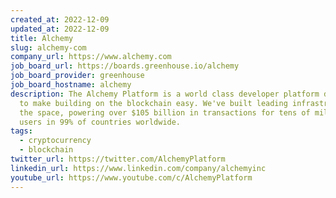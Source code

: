 ```yaml
---
created_at: 2022-12-09
updated_at: 2022-12-09
title: Alchemy
slug: alchemy-com
company_url: https://www.alchemy.com
job_board_url: https://boards.greenhouse.io/alchemy
job_board_provider: greenhouse
job_board_hostname: alchemy
description: The Alchemy Platform is a world class developer platform designed
  to make building on the blockchain easy. We've built leading infrastructure in
  the space, powering over $105 billion in transactions for tens of millions of
  users in 99% of countries worldwide.
tags:
  - cryptocurrency
  - blockchain
twitter_url: https://twitter.com/AlchemyPlatform
linkedin_url: https://www.linkedin.com/company/alchemyinc
youtube_url: https://www.youtube.com/c/AlchemyPlatform
---
```

